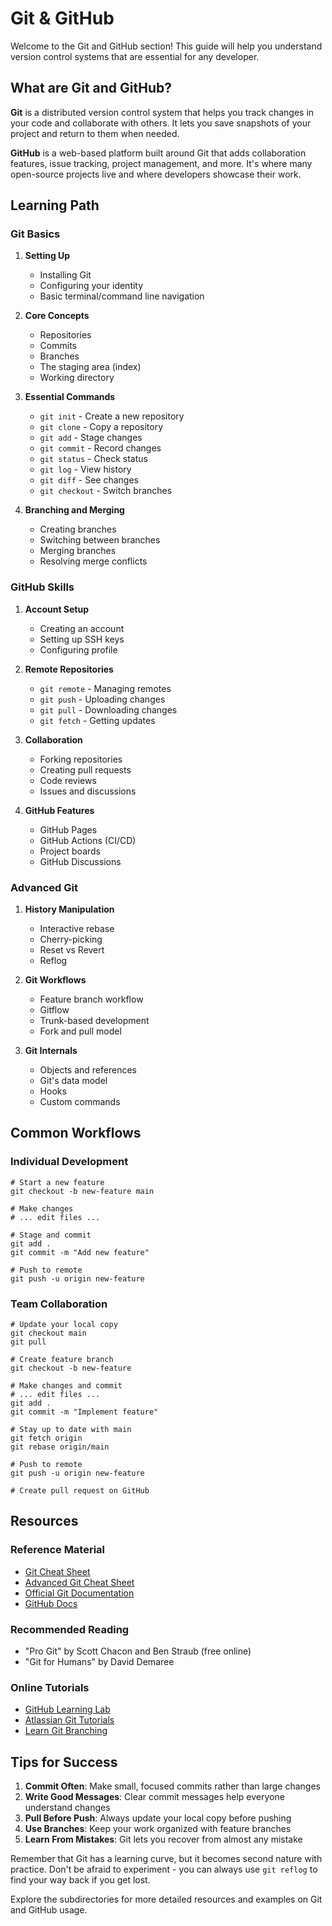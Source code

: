 # Git & GitHub

Welcome to the Git and GitHub section! This guide will help you understand version control systems that are essential for any developer.

## What are Git and GitHub?

**Git** is a distributed version control system that helps you track changes in your code and collaborate with others. It lets you save snapshots of your project and return to them when needed.

**GitHub** is a web-based platform built around Git that adds collaboration features, issue tracking, project management, and more. It's where many open-source projects live and where developers showcase their work.

## Learning Path

### Git Basics

1. **Setting Up**
   - Installing Git
   - Configuring your identity
   - Basic terminal/command line navigation

2. **Core Concepts**
   - Repositories
   - Commits
   - Branches
   - The staging area (index)
   - Working directory

3. **Essential Commands**
   - `git init` - Create a new repository
   - `git clone` - Copy a repository
   - `git add` - Stage changes
   - `git commit` - Record changes
   - `git status` - Check status
   - `git log` - View history
   - `git diff` - See changes
   - `git checkout` - Switch branches

4. **Branching and Merging**
   - Creating branches
   - Switching between branches
   - Merging branches
   - Resolving merge conflicts

### GitHub Skills

1. **Account Setup**
   - Creating an account
   - Setting up SSH keys
   - Configuring profile

2. **Remote Repositories**
   - `git remote` - Managing remotes
   - `git push` - Uploading changes
   - `git pull` - Downloading changes
   - `git fetch` - Getting updates

3. **Collaboration**
   - Forking repositories
   - Creating pull requests
   - Code reviews
   - Issues and discussions

4. **GitHub Features**
   - GitHub Pages
   - GitHub Actions (CI/CD)
   - Project boards
   - GitHub Discussions

### Advanced Git

1. **History Manipulation**
   - Interactive rebase
   - Cherry-picking
   - Reset vs Revert
   - Reflog

2. **Git Workflows**
   - Feature branch workflow
   - Gitflow
   - Trunk-based development
   - Fork and pull model

3. **Git Internals**
   - Objects and references
   - Git's data model
   - Hooks
   - Custom commands

## Common Workflows

### Individual Development

```
# Start a new feature
git checkout -b new-feature main

# Make changes
# ... edit files ...

# Stage and commit
git add .
git commit -m "Add new feature"

# Push to remote
git push -u origin new-feature
```

### Team Collaboration

```
# Update your local copy
git checkout main
git pull

# Create feature branch
git checkout -b new-feature

# Make changes and commit
# ... edit files ...
git add .
git commit -m "Implement feature"

# Stay up to date with main
git fetch origin
git rebase origin/main

# Push to remote
git push -u origin new-feature

# Create pull request on GitHub
```

## Resources

### Reference Material
- [Git Cheat Sheet](git-cheatsheet1.pdf)
- [Advanced Git Cheat Sheet](git-cheatsheet2.pdf)
- [Official Git Documentation](https://git-scm.com/doc)
- [GitHub Docs](https://docs.github.com/en)

### Recommended Reading
- "Pro Git" by Scott Chacon and Ben Straub (free online)
- "Git for Humans" by David Demaree

### Online Tutorials
- [GitHub Learning Lab](https://lab.github.com/)
- [Atlassian Git Tutorials](https://www.atlassian.com/git/tutorials)
- [Learn Git Branching](https://learngitbranching.js.org/)

## Tips for Success

1. **Commit Often**: Make small, focused commits rather than large changes
2. **Write Good Messages**: Clear commit messages help everyone understand changes
3. **Pull Before Push**: Always update your local copy before pushing
4. **Use Branches**: Keep your work organized with feature branches
5. **Learn From Mistakes**: Git lets you recover from almost any mistake

Remember that Git has a learning curve, but it becomes second nature with practice. Don't be afraid to experiment - you can always use `git reflog` to find your way back if you get lost.

Explore the subdirectories for more detailed resources and examples on Git and GitHub usage.


